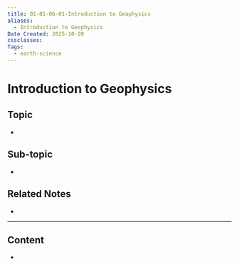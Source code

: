 ```yaml
---
title: 01-01-06-01-Introduction to Geophysics
aliases:
  - Introduction to Geophysics
Date Created: 2025-10-20
cssclasses:
Tags:
  - earth-science
---
```


# Introduction to Geophysics

## Topic

-

## Sub-topic

-

## Related Notes

-

---

## Content

-
